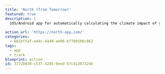 ```yaml
---
title: 'North (from Tomorrow)'
featured: true
description: |
  iOS/Android app for automatically calculating the climate impact of your daily choices. Hook it up to TripIt, Uber, smart meters like Sense, and some electric car apps, to easily gather metrics to calculate your carbon footprint over time.
  
action_url: 'https://north-app.com/'
categories:
  - 681bffaf-a44c-4449-ae96-bf780506c862
tags:
  - app
  - track
blueprint: action
id: 3772b030-c537-4285-9eed-57c41367324b
---
```

